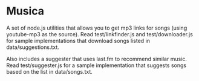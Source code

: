 
# Musica #

A set of node.js utilities that allows you to get mp3 links for songs (using youtube-mp3 as the source).
Read test/linkfinder.js and test/downloader.js for sample implementations that download songs listed in data/suggestions.txt.

Also includes a suggester that uses last.fm to recommend similar music.
Read test/suggester.js for a sample implementation that suggests songs based on the list in data/songs.txt.


